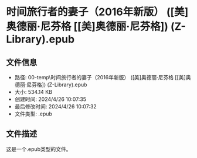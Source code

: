 ﻿# 时间旅行者的妻子（2016年新版） ([美]奥德丽·尼芬格 [[美]奥德丽·尼芬格]) (Z-Library).epub

## 文件信息
- 路径: 00-temp\时间旅行者的妻子（2016年新版） ([美]奥德丽·尼芬格 [[美]奥德丽·尼芬格]) (Z-Library).epub
- 大小: 534.14 KB
- 创建时间: 2024/4/26 10:07:35
- 最后修改时间: 2024/4/26 10:07:32
- 文件类型: .epub

## 文件描述
这是一个.epub类型的文件。

